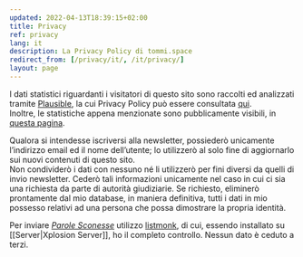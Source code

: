 ```yaml
---
updated: 2022-04-13T18:39:15+02:00
title: Privacy
ref: privacy
lang: it
description: La Privacy Policy di tommi.space
redirect_from: [/privacy/it/, /it/privacy/]
layout: page
---
```

I dati statistici riguardanti i visitatori di questo sito sono raccolti ed analizzati tramite [Plausible](https://plausible.io 'Plausible'), la cui Privacy Policy può essere consultata [qui](https://plausible.io/privacy 'Privacy Policy di Plausible').  
Inoltre, le statistiche appena menzionate sono pubblicamente visibili, in [questa pagina](https://plausible.io/tommi.space 'Statistiche dei visitatori per tommi.space').

Qualora si intendesse iscriversi alla newsletter, possiederò unicamente l’indirizzo email ed il nome dell’utente; lo utilizzerò al solo fine di aggiornarlo sui nuovi contenuti di questo sito.   
Non condividerò i dati con nessuno né li utilizzerò per fini diversi da quelli di invio newsletter. Cederò tali informazioni unicamente nel caso in cui ci sia una richiesta da parte di autorità giudiziarie. Se richiesto, eliminerò prontamente dal mio database, in maniera definitiva, tutti i dati in mio possesso relativi ad una persona che possa dimostrare la propria identità.

Per inviare <cite>[Parole Sconesse](/newsletter 'Parole Sconnesse')</cite> utilizzo [listmonk](https://listmonk.app 'sito ufficiale di listmonk'), di cui, essendo installato su [[Server|Xplosion Server]], ho il completo controllo. Nessun dato è ceduto a terzi.